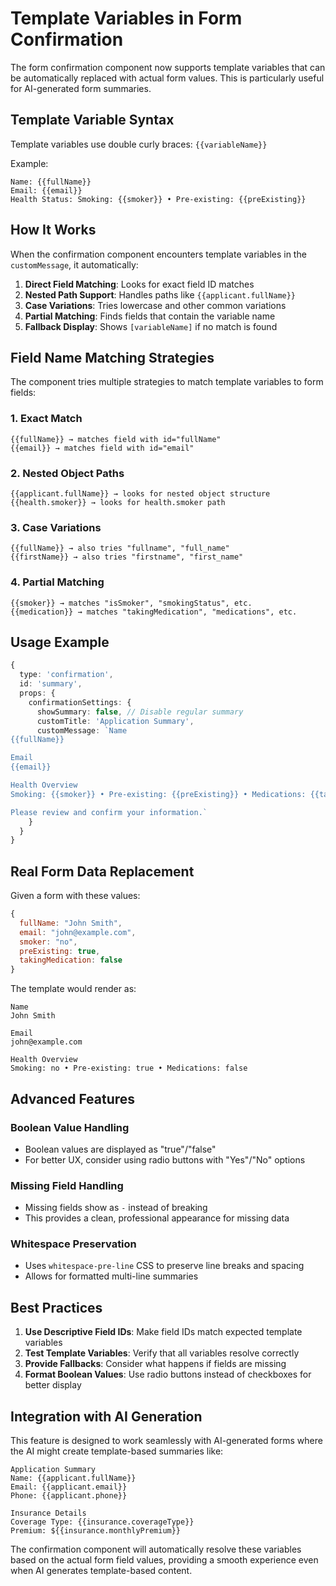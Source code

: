 # Template Variables in Form Confirmation

The form confirmation component now supports template variables that can be automatically replaced with actual form values. This is particularly useful for AI-generated form summaries.

## Template Variable Syntax

Template variables use double curly braces: `{{variableName}}`

Example:
```
Name: {{fullName}}
Email: {{email}}
Health Status: Smoking: {{smoker}} • Pre-existing: {{preExisting}}
```

## How It Works

When the confirmation component encounters template variables in the `customMessage`, it automatically:

1. **Direct Field Matching**: Looks for exact field ID matches
2. **Nested Path Support**: Handles paths like `{{applicant.fullName}}`
3. **Case Variations**: Tries lowercase and other common variations
4. **Partial Matching**: Finds fields that contain the variable name
5. **Fallback Display**: Shows `[variableName]` if no match is found

## Field Name Matching Strategies

The component tries multiple strategies to match template variables to form fields:

### 1. Exact Match
```
{{fullName}} → matches field with id="fullName"
{{email}} → matches field with id="email"
```

### 2. Nested Object Paths
```
{{applicant.fullName}} → looks for nested object structure
{{health.smoker}} → looks for health.smoker path
```

### 3. Case Variations
```
{{fullName}} → also tries "fullname", "full_name"
{{firstName}} → also tries "firstname", "first_name"
```

### 4. Partial Matching
```
{{smoker}} → matches "isSmoker", "smokingStatus", etc.
{{medication}} → matches "takingMedication", "medications", etc.
```

## Usage Example

```typescript
{
  type: 'confirmation',
  id: 'summary',
  props: {
    confirmationSettings: {
      showSummary: false, // Disable regular summary
      customTitle: 'Application Summary',
      customMessage: `Name
{{fullName}}

Email
{{email}}

Health Overview
Smoking: {{smoker}} • Pre-existing: {{preExisting}} • Medications: {{takingMedication}}

Please review and confirm your information.`
    }
  }
}
```

## Real Form Data Replacement

Given a form with these values:
```javascript
{
  fullName: "John Smith",
  email: "john@example.com", 
  smoker: "no",
  preExisting: true,
  takingMedication: false
}
```

The template would render as:
```
Name
John Smith

Email
john@example.com

Health Overview
Smoking: no • Pre-existing: true • Medications: false
```

## Advanced Features

### Boolean Value Handling
- Boolean values are displayed as "true"/"false"
- For better UX, consider using radio buttons with "Yes"/"No" options

### Missing Field Handling
- Missing fields show as `-` instead of breaking
- This provides a clean, professional appearance for missing data

### Whitespace Preservation
- Uses `whitespace-pre-line` CSS to preserve line breaks and spacing
- Allows for formatted multi-line summaries

## Best Practices

1. **Use Descriptive Field IDs**: Make field IDs match expected template variables
2. **Test Template Variables**: Verify that all variables resolve correctly
3. **Provide Fallbacks**: Consider what happens if fields are missing
4. **Format Boolean Values**: Use radio buttons instead of checkboxes for better display

## Integration with AI Generation

This feature is designed to work seamlessly with AI-generated forms where the AI might create template-based summaries like:

```
Application Summary
Name: {{applicant.fullName}}
Email: {{applicant.email}}
Phone: {{applicant.phone}}

Insurance Details
Coverage Type: {{insurance.coverageType}}
Premium: ${{insurance.monthlyPremium}}
```

The confirmation component will automatically resolve these variables based on the actual form field values, providing a smooth experience even when AI generates template-based content.
